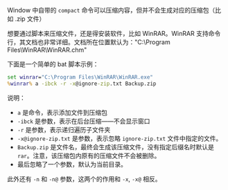 Window 中自带的 `compact` 命令可以压缩内容，但并不会生成对应的压缩包（比如 .zip 文件）

想要通过脚本来压缩文件，还是得安装软件，比如 WinRAR。WinRAR 支持命令行，其文档也非常详细。文档所在位置默认为："C:\Program Files\WinRAR\WinRAR.chm"

下面是一个简单的 bat 脚本示例：
```bat
set winrar="C:\Program Files\WinRAR\WinRAR.exe"
%winrar% a -ibck -r -x@ignore-zip.txt Backup.zip
```

说明：
- `a` 是命令，表示添加文件到压缩包
- `-ibck` 是参数，表示在后台压缩——不会显示窗口
- `-r` 是参数，表示递归遍历子文件夹
- `-x@ignore-zip.txt` 是参数，表示忽略 `ignore-zip.txt` 文件中指定的文件。
- `Backup.zip` 是文件名，最终会生成该压缩文件，没有指定后缀名时默认是 `rar`。注意，该压缩包内原有的压缩文件不会被删除。
- 最后忽略了一个参数，默认为当前目录。

此外还有 `-n` 和 `-n@` 参数，这两个的作用和 `-x`, `-x@` 相反。